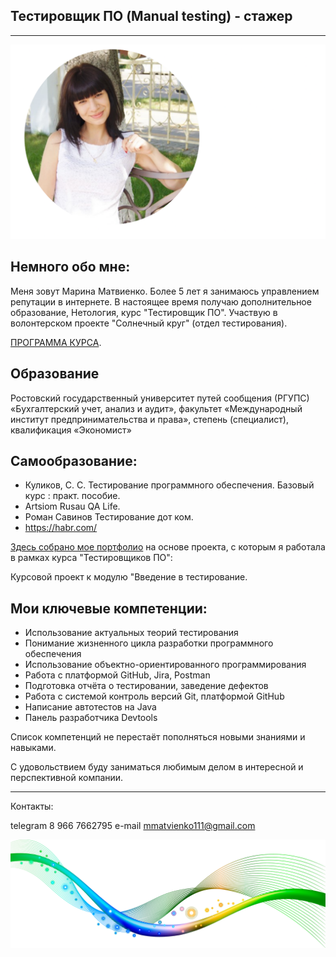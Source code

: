 ## Тестировщик ПО (Manual testing) - стажер
***

![foto](img/img.png)

## Немного обо мне:

Меня зовут Марина Матвиенко. Более 5 лет я занимаюсь управлением репутации в интернете. 
В настоящее время получаю дополнительное образование, Нетология, курс "Тестировщик ПО". 
Участвую в волонтерском проекте "Солнечный круг" (отдел тестирования).

[ПРОГРАММА КУРСА](https://netology.ru/programs/qa).

## Образование
Ростовский государственный университет путей сообщения (РГУПС)
«Бухгалтерский учет, анализ и аудит», факультет «Международный институт предпринимательства и права», степень (специалист), квалификация «Экономист»


## Самообразование:
- Куликов, С. C. Тестирование программного обеспечения. Базовый курс : практ. пособие.
- Artsiom Rusau QA Life.
- Роман Савинов Тестирование дот ком.
- https://habr.com/

[Здесь собрано мое портфолио](https://github.com/MarinaMatvienko/ManualTesting) на основе проекта, с которым я работала в рамках курса "Тестировщиков ПО":

Курсовой проект к модулю "Введение в тестирование.

## Мои ключевые компетенции:
- Использование актуальных теорий тестирования
- Понимание жизненного цикла разработки программного обеспечения
- Использование объектно-ориентированного программирования
- Работа с платформой GitHub, Jira, Postman
- Подготовка отчёта о тестировании, заведение дефектов
- Работа с системой контроль версий Git, платформой GitHub
- Написание автотестов на Java
- Панель разработчика Devtools

Список компетенций не перестаёт пополняться новыми знаниями и навыками.


С удовольствием буду заниматься любимым делом в интересной и перспективной компании.
***

Контакты:

telegram 8 966 7662795
e-mail mmatvienko111@gmail.com

![foto](img/zzz.png)






